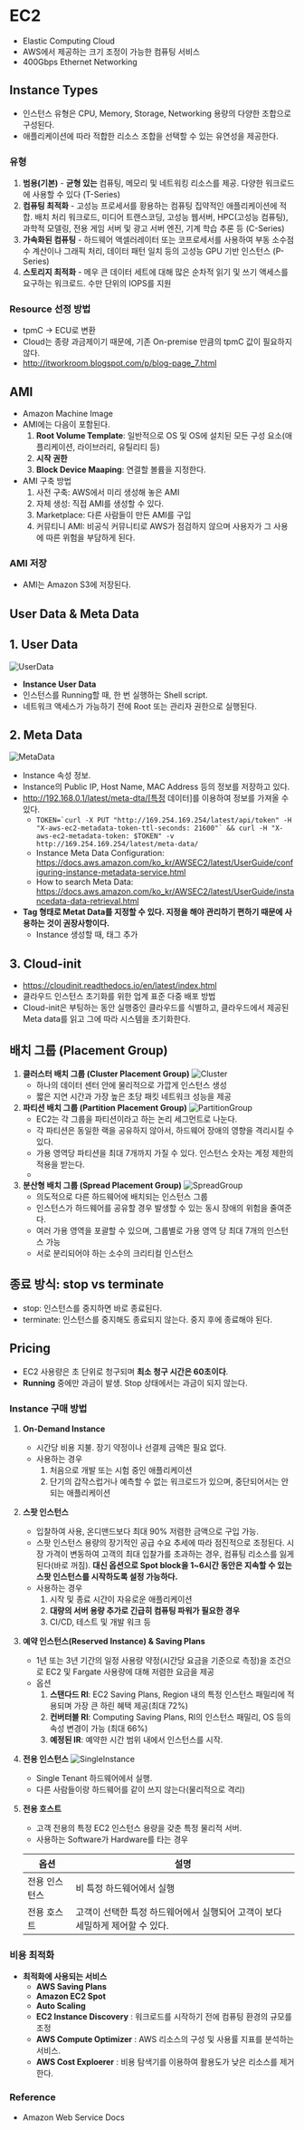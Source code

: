# EC2
* Elastic Computing Cloud
* AWS에서 제공하는 크기 조정이 가능한 컴퓨팅 서비스
* 400Gbps Ethernet Networking



## Instance Types
* 인스턴스 유형은 CPU, Memory, Storage, Networking 용량의 다양한 조합으로 구성된다.
* 애플리케이션에 따라 적합한 리소스 조합을 선택할 수 있는 유연성을 제공한다.

### __유형__
1. __범용(기본)__ - __균형 있는__ 컴퓨팅, 메모리 및 네트워킹 리소스를 제공. 다양한 워크로드에 사용할 수 있다 (T-Series)
2. __컴퓨팅 최적화__ - 고성능 프로세서를 황용하는 컴퓨팅 집약적인 애플리케이션에 적합. 배치 처리 워크로드, 미디어 트랜스코딩, 고성능 웹서버, HPC(고성능 컴퓨팅), 과학적 모델링, 전용 게임 서버 및 광고 서버 엔진, 기계 학습 추론 등 (C-Series)
3. __가속화된 컴퓨팅__ - 하드웨어 액셀러레이터 또는 코프로세서를 사용하여 부동 소수점 수 계산이나 그래픽 처리, 데이터 패턴 일치 등의 고성능 GPU 기반 인스턴스 (P-Series)
4. __스토리지 최적화__ - 메우 큰 데이터 세트에 대해 많은 순차적 읽기 및 쓰기 액세스를 요구하는 워크로드. 수만 단위의 IOPS를 지원


### __Resource 선정 방법__
* tpmC -> ECU로 변환
* Cloud는 종량 과금제이기 때문에, 기존 On-premise 만큼의 tpmC 값이 필요하지 않다.
* http://itworkroom.blogspot.com/p/blog-page_7.html



## AMI
* Amazon Machine Image
* AMI에는 다음이 포함된다.
    1) __Root Volume Template__: 일반적으로 OS 및 OS에 설치된 모든 구성 요소(애플리케이션, 라이브러리, 유틸리티 등)
    2) __시작 권한__
    3) __Block Device Maaping__: 연결할 볼륨을 지정한다.
* AMI 구축 방법
    1) 사전 구축: AWS에서 미리 생성해 놓은 AMI
    2) 자체 생성: 직접 AMI를 생성할 수 있다.
    3) Marketplace: 다른 사람들이 만든 AMI를 구입
    4) 커뮤티니 AMI: 비공식 커뮤니티로 AWS가 점검하지 않으며 사용자가 그 사용에 따른 위험을 부담하게 된다.

### __AMI 저장__
* AMI는 Amazon S3에 저장된다.



## User Data & Meta Data
## 1. User Data
![UserData](../img/UserData.png)
* __Instance User Data__
* 인스턴스를 Running할 때, 한 번 실행하는 Shell script.
* 네트워크 액세스가 가능하기 전에 Root 또는 관리자 권한으로 실행된다.


## 2. Meta Data
![MetaData](../img/MetaData.png)
* Instance 속성 정보.
* Instance의 Public IP, Host Name, MAC Address 등의 정보를 저장하고 있다.
* http://192.168.0.1/latest/meta-dta/[특정 데이터]를 이용하여 정보를 가져올 수 있다.
    * ```TOKEN=`curl -X PUT "http://169.254.169.254/latest/api/token" -H "X-aws-ec2-metadata-token-ttl-seconds: 21600"` && curl -H "X-aws-ec2-metadata-token: $TOKEN" -v http://169.254.169.254/latest/meta-data/```
    * Instance Meta Data Configuration: https://docs.aws.amazon.com/ko_kr/AWSEC2/latest/UserGuide/configuring-instance-metadata-service.html
    * How to search Meta Data: https://docs.aws.amazon.com/ko_kr/AWSEC2/latest/UserGuide/instancedata-data-retrieval.html
* __Tag 형태로 Metat Data를 지정할 수 있다. 지정을 해야 관리하기 편하기 때문에 사용하는 것이 권장사항이다.__
    * Instance 생성할 때, 태그 추가


## 3. Cloud-init
* https://cloudinit.readthedocs.io/en/latest/index.html
* 클라우드 인스턴스 초기화를 위한 업계 표준 다중 배포 방법
* Cloud-init은 부팅하는 동안 실행중인 클라우드를 식별하고, 클라우드에서 제공된 Meta data를 읽고 그에 따라 시스템을 초기화한다. 



## 배치 그룹 (Placement Group)
1. __클러스터 배치 그룹 (Cluster Placement Group)__
    ![Cluster](../img/ClusterGroup.png)
    * 하나의 데이터 센터 안에 물리적으로 가깝게 인스턴스 생성
    * 짧은 지연 시간과 가장 높은 초당 패킷 네트워크 성능을 제공
2. __파티션 배치 그룹 (Partition Placement Group)__
    ![PartitionGroup](../img/PartitionGroup.png)
    * EC2는 각 그룹을 파티션이라고 하는 논리 세그먼트로 나눈다.
    * 각 파티션은 동일한 랙을 공유하지 않아서, 하드웨어 장애의 영향을 격리시킬 수 있다.
    * 가용 영역당 파티션을 최대 7개까지 가질 수 있다. 인스턴스 숫자는 계정 제한의 적용을 받는다.
    * 
3. __분산형 배치 그룹 (Spread Placement Group)__
    ![SpreadGroup](../img/SpreadGroup.png)
    * 의도적으로 다른 하드웨어에 배치되는 인스턴스 그룹
    * 인스턴스가 하드웨어를 공유할 경우 발생할 수 있는 동시 장애의 위험을 줄여준다.
    * 여러 가용 영역을 포괄할 수 있으며, 그룹별로 가용 영역 당 최대 7개의 인스턴스 가능
    * 서로 분리되어야 하는 소수의 크리티컬 인스턴스



## 종료 방식: stop vs terminate
* stop: 인스턴스를 중지하면 바로 종료된다.
* terminate: 인스턴스를 중지해도 종료되지 않는다. 중지 후에 종료해야 된다.



## Pricing
* EC2 사용량은 초 단위로 청구되며 __최소 청구 시간은 60초이다__.
* __Running__ 중에만 과금이 발생. Stop 상태에서는 과금이 되지 않는다.

### __Instance 구매 방법__
1. __On-Demand Instance__
    * 시간당 비용 지불. 장기 약정이나 선결제 금액은 필요 없다.
    * 사용하는 경우
        1) 처음으로 개발 또는 시험 중인 애플리케이션
        2) 단기의 갑작스럽거나 예측할 수 없는 워크로드가 있으며, 중단되어서는 안 되는 애플리케이션
2. __스팟 인스턴스__
    * 입찰하여 사용, 온디맨드보다 최대 90% 저렴한 금액으로 구입 가능.
    * 스팟 인스턴스 용량의 장기적인 공급 수요 추세에 따라 점진적으로 조정된다. 시장 가격이 변동하여 고객의 최대 입찰가를 초과하는 경우, 컴퓨팅 리소스를 잃게 된다(바로 꺼짐). __대신 옵션으로 Spot block을 1~6시간 동안은 지속할 수 있는 스팟 인스턴스를 시작하도록 설정 가능하다.__
    * 사용하는 경우
        1) 시작 및 종료 시간이 자유로운 애플리케이션
        2) __대량의 서버 용량 추가로 긴급히 컴퓨팅 파워가 필요한 경우__
        3) CI/CD, 테스트 및 개발 워크 등
3. __예약 인스턴스(Reserved Instance) & Saving Plans__
    * 1년 또는 3년 기간의 일정 사용량 약정(시간당 요금을 기준으로 측정)을 조건으로 EC2 및 Fargate 사용량에 대해 저렴한 요금을 제공
    * 옵션
        1) __스탠다드 RI__: EC2 Saving Plans, Region 내의 특정 인스턴스 패밀리에 적용되며 가장 큰 하린 혜택 제공(최대 72%)
        2) __컨버터블 RI__: Computing Saving Plans, RI의 인스턴스 패밀리, OS 등의 속성 변경이 가능 (최대 66%)
        3) __예정된 IR__: 예약한 시간 범위 내에서 인스턴스를 시작.
4. __전용 인스턴스__
    ![SingleInstance](../img/SingleInstance.png)
    * Single Tenant 하드웨어에서 실행.
    * 다른 사람들이랑 하드웨어를 같이 쓰지 않는다(물리적으로 격리)
5. __전용 호스트__
    * 고객 전용의 특정 EC2 인스턴스 용량을 갖춘 특정 물리적 서버.
    * 사용하는 Software가 Hardware를 타는 경우
    
    | 옵션 | 설명 |
    |------|-----|
    | 전용 인스턴스 | 비 특정 하드웨어에서 실행 |
    | 전용 호스트 | 고객이 선택한 특정 하드웨어에서 실행되어 고객이 보다 세밀하게 제어할 수 있다. |


### __비용 최적화__
* __최적화에 사용되는 서비스__
    * __AWS Saving Plans__ 
    * __Amazon EC2 Spot__
    * __Auto Scaling__    
    * __EC2 Instance Discovery__ : 워크로드를 시작하기 전에 컴퓨팅 환경의 규모를 조정
    * __AWS Compute Optimizer__ : AWS 리소스의 구성 및 사용률 지표를 분석하는 서비스.
    * __AWS Cost Exploerer__ : 비용 탐색기를 이용하여 활용도가 낮은 리소스를 제거한다.







### Reference
* Amazon Web Service Docs